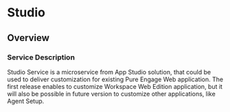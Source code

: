 # Studio #

## Overview ##

### Service Description ###

Studio Service is a microservice from App Studio solution, that could be used to deliver customization for existing Pure Engage Web application.
The first release enables to customize Workspace Web Edition application, but it will also be possible in future version to customize other applications, like Agent Setup.
